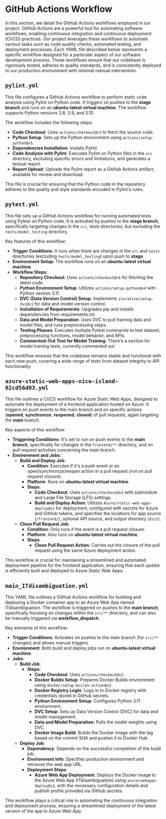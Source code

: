 GitHub Actions Workflow
==============================
In this section, we detail the GitHub Actions workflows employed in our project. GitHub Actions are a powerful tool for automating software workflows, enabling continuous integration and continuous deployment (CI/CD) practices. Our project leverages these workflows to automate various tasks such as code quality checks, automated testing, and deployment processes. Each YAML file described below represents a specific workflow designed for a particular aspect of our software development process. These workflows ensure that our codebase is rigorously tested, adheres to quality standards, and is consistently deployed to our production environment with minimal manual intervention.

## `pylint.yml`
This file configures a GitHub Actions workflow to perform static code analysis using Pylint on Python code. It triggers on pushes to the __stage branch__ and runs on an __ubuntu-latest virtual machine__. The workflow supports Python versions 3.8, 3.9, and 3.10.

The workflow includes the following steps:

- __Code Checkout__: Uses `actions/checkout@v3` to fetch the source code.
- __Python Setup__: Sets up the Python environment using `actions/setup-python@v3`.
- __Dependencies Installation__: Installs Pylint.
- __Code Analysis with Pylint__: Executes Pylint on Python files in the `src` directory, excluding specific errors and limitations, and generates a textual report.
- __Report Upload__: Uploads the Pylint report as a GitHub Actions artifact, available for review and download.
  
This file is crucial for ensuring that the Python code in the repository adheres to the quality and style standards encoded in Pylint's rules.


## `pytest.yml`
This file sets up a GitHub Actions workflow for running automated tests using Pytest on Python code. It is activated by pushes to the __stage branch__, specifically targeting changes in the `src`, tests directories, but excluding the `tests/model_testing` directory.

Key features of this workflow:

- __Trigger Conditions__: It runs when there are changes in the `src` and `tests` directories (excluding `tests/model_testing`) upon push to __stage__.
- __Environment Setup__: The workflow runs on an __ubuntu-latest virtual machine__.
- __Workflow Steps__:
    - __Repository Checkout__: Uses `actions/checkout@v4` for fetching the latest code.
    - __Python Environment Setup__: Utilizes `actions/setup-python@v4` with Python version 3.11.
    - __DVC (Data Version Control) Setup__: Implements `iterative/setup-dvc@v1` for data and model version control.
    - __Installation of Requirements__: Upgrades pip and installs dependencies from requirements.txt.
    - __Data and Model Preparation__: Uses DVC to pull training data and model files, and runs preprocessing steps.
    - __Testing Phases__: Executes multiple Pytest commands to test dataset, preprocessing functions, model behavior, and APIs.
    - __Commented-Out Test for Model Training__: There's a section for model training tests, currently commented out.

This workflow ensures that the codebase remains stable and functional with each new push, covering a wide range of tests from dataset integrity to API functionality.

## `azure-static-web-apps-nice-island-02cd56d03.yml`
This file outlines a CI/CD workflow for Azure Static Web Apps, designed to automate the deployment of a frontend application hosted on Azure. It triggers on push events to the main branch and on specific actions (__opened__, __synchronize__, __reopened__, __closed__) of pull requests, again targeting the __main__ branch.

Key aspects of this workflow:

- __Triggering Conditions__: It's set to run on push events to the __main branch__, specifically for changes in the `frontend/**` directory, and on pull request activities concerning the main branch.
- __Environment and Jobs__:
    - __Build and Deploy Job__:
      - __Condition__: Executes if it's a push event or an open/synchronize/reopen action in a pull request (not on pull request closure).
      - __Platform__: Runs on __ubuntu-latest virtual machine__.
      - __Steps__:
        - __Code Checkout__: Uses `actions/checkout@v3` with submodule and Large File Storage (LFS) settings.
        - __Build and Deploy Action__: Utilizes `Azure/static-web-apps-deploy@v1` for deployment, configured with secrets for Azure and GitHub tokens, and specifies the locations for app source (`/frontend/`), optional API source, and output directory (`dist`).
    - __Close Pull Request Job__:
      - __Condition__: Only runs if the event is a pull request closure.
      - __Platform__: Also runs on __ubuntu-latest virtual machine__.
      - __Steps__:
          - __Close Pull Request Action__: Carries out the closure of the pull request using the same Azure deployment action.

This workflow is crucial for maintaining a streamlined and automated deployment pipeline for the frontend application, ensuring that each update is efficiently built and deployed to Azure Static Web Apps.

## `main_ITdisambiguation.yml`
This YAML file outlines a GitHub Actions workflow for building and deploying a Docker container app to an Azure Web App named ITdisambiguation. The workflow is triggered on pushes to the __main branch__, specifically focusing on changes within the `src/**` directory, and can also be manually triggered via __workflow_dispatch__.

Key elements of this workflow:

- __Trigger Conditions__: Activates on pushes to the main branch (for `src/**` changes) and allows manual triggers.
- __Environment__: Both build and deploy jobs run on __ubuntu-latest virtual machine__.
- __Jobs__:
  - __Build Job__:
    - __Steps__:
      - __Code Checkout__: Uses `actions/checkout@v2`.
      - __Docker Buildx Setup__: Prepares Docker Buildx environment using `docker/setup-buildx-action@v2`.
      - __Docker Registry Login__: Logs in to Docker registry with credentials stored in GitHub secrets.
      - __Python Environment Setup__: Configures Python 3.11 environment.
      - __DVC Setup__: Sets up Data Version Control (DVC) for data and model management.
      - __Data and Model Preparation__: Pulls the model weights using DVC.
      - __Docker Image Build__: Builds the Docker image with the tag based on the commit SHA and pushes it to Docker Hub.
  - __Deploy Job__:
    - __Dependency__: Depends on the successful completion of the build job.
    - __Environment Info__: Specifies production environment and retrieves the web app URL.
    - __Deployment Steps__:
      - __Azure Web App Deployment__: Deploys the Docker image to the Azure Web App (ITdisambiguation) using `azure/webapps-deploy@v2`, with the necessary configuration details and publish profile provided via GitHub secrets.

This workflow plays a critical role in automating the continuous integration and deployment process, ensuring a streamlined deployment of the latest version of the app to Azure Web App.
